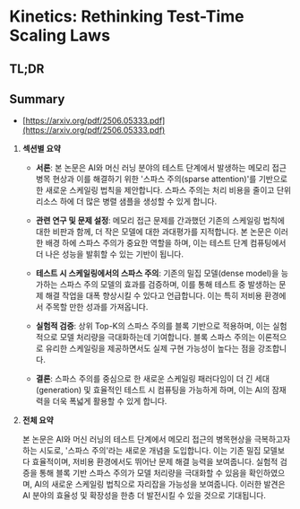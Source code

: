 # Kinetics: Rethinking Test-Time Scaling Laws
## TL;DR
## Summary
- [https://arxiv.org/pdf/2506.05333.pdf](https://arxiv.org/pdf/2506.05333.pdf)

1. **섹션별 요약**

   - **서론**: 본 논문은 AI와 머신 러닝 분야의 테스트 단계에서 발생하는 메모리 접근 병목 현상과 이를 해결하기 위한 '스파스 주의(sparse attention)'를 기반으로 한 새로운 스케일링 법칙을 제안합니다. 스파스 주의는 처리 비용을 줄이고 단위 리소스 하에 더 많은 병렬 샘플을 생성할 수 있게 합니다.

   - **관련 연구 및 문제 설정**: 메모리 접근 문제를 간과했던 기존의 스케일링 법칙에 대한 비판과 함께, 더 작은 모델에 대한 과대평가를 지적합니다. 본 논문은 이러한 배경 하에 스파스 주의가 중요한 역할을 하며, 이는 테스트 단계 컴퓨팅에서 더 나은 성능을 발휘할 수 있는 기반이 됩니다.

   - **테스트 시 스케일링에서의 스파스 주의**: 기존의 밀집 모델(dense model)을 능가하는 스파스 주의 모델의 효과를 검증하며, 이를 통해 테스트 중 발생하는 문제 해결 작업을 대폭 향상시킬 수 있다고 언급합니다. 이는 특히 저비용 환경에서 주목할 만한 성과를 가져옵니다.

   - **실험적 검증**: 상위 Top-K의 스파스 주의를 블록 기반으로 적용하며, 이는 실험적으로 모델 처리량을 극대화하는데 기여합니다. 블록 스파스 주의는 이론적으로 유리한 스케일링을 제공하면서도 실제 구현 가능성이 높다는 점을 강조합니다.

   - **결론**: 스파스 주의를 중심으로 한 새로운 스케일링 패러다임이 더 긴 세대(generation) 및 효율적인 테스트 시 컴퓨팅을 가능하게 하며, 이는 AI의 잠재력을 더욱 폭넓게 활용할 수 있게 합니다.

2. **전체 요약**

   본 논문은 AI와 머신 러닝의 테스트 단계에서 메모리 접근의 병목현상을 극복하고자 하는 시도로, '스파스 주의'라는 새로운 개념을 도입합니다. 이는 기존 밀집 모델보다 효율적이며, 저비용 환경에서도 뛰어난 문제 해결 능력을 보여줍니다. 실험적 검증을 통해 블록 기반 스파스 주의가 모델 처리량을 극대화할 수 있음을 확인하였으며, AI의 새로운 스케일링 법칙으로 자리잡을 가능성을 보여줍니다. 이러한 발견은 AI 분야의 효율성 및 확장성을 한층 더 발전시킬 수 있을 것으로 기대됩니다.